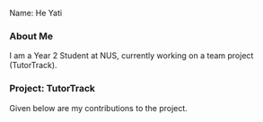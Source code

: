 Name: He Yati

### About Me

I am a Year 2 Student at NUS, currently working on a team project (TutorTrack).

### Project: TutorTrack

Given below are my contributions to the project.
